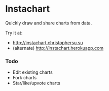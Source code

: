 Instachart
=============

Quickly draw and share charts from data.

Try it at:

* http://instachart.christophersu.su
* (alternate) http://instachart.herokuapp.com

### Todo
* Edit existing charts
* Fork charts
* Star/like/upvote charts
